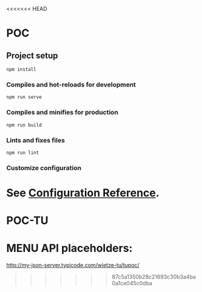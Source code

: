 <<<<<<< HEAD
# POC

## Project setup
```
npm install
```

### Compiles and hot-reloads for development
```
npm run serve
```

### Compiles and minifies for production
```
npm run build
```

### Lints and fixes files
```
npm run lint
```

### Customize configuration
See [Configuration Reference](https://cli.vuejs.org/config/).
=======
# POC-TU
# MENU API placeholders:
http://my-json-server.typicode.com/wietze-tu/tupoc/
>>>>>>> 87c5a1350b28c21693c30b3a4ba0a1ce045c0dba
